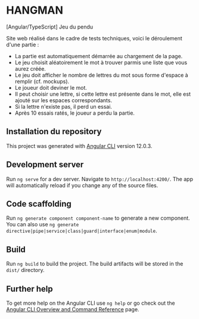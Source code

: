 # HANGMAN
[Angular/TypeScript] Jeu du pendu

Site web réalisé dans le cadre de tests techniques, voici le déroulement d'une partie :

* La partie est automatiquement démarrée au chargement de la page.
* Le jeu choisit aléatoirement le mot à trouver parmis une liste que vous aurez créée.
* Le jeu doit afficher le nombre de lettres du mot sous forme d'espace à remplir (cf. mockups).
* Le joueur doit deviner le mot.
* Il peut choisir une lettre, si cette lettre est présente dans le mot, elle est ajouté sur les espaces correspondants.
* Si la lettre n'existe pas, il perd un essai.
* Après 10 essais ratés, le joueur a perdu la partie.

## Installation du repository

This project was generated with [Angular CLI](https://github.com/angular/angular-cli) version 12.0.3.

## Development server

Run `ng serve` for a dev server. Navigate to `http://localhost:4200/`. The app will automatically reload if you change any of the source files.

## Code scaffolding

Run `ng generate component component-name` to generate a new component. You can also use `ng generate directive|pipe|service|class|guard|interface|enum|module`.

## Build

Run `ng build` to build the project. The build artifacts will be stored in the `dist/` directory.

## Further help

To get more help on the Angular CLI use `ng help` or go check out the [Angular CLI Overview and Command Reference](https://angular.io/cli) page.
